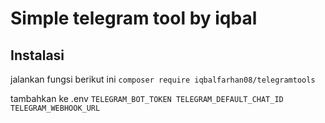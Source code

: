 # Simple telegram tool by iqbal

## Instalasi

jalankan fungsi berikut ini
`composer require iqbalfarhan08/telegramtools`

tambahkan ke .env
`TELEGRAM_BOT_TOKEN
TELEGRAM_DEFAULT_CHAT_ID
TELEGRAM_WEBHOOK_URL`
